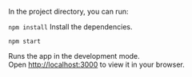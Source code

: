 In the project directory, you can run:

`npm install`
Install the dependencies.

`npm start`

Runs the app in the development mode.\
Open [http://localhost:3000](http://localhost:3000) to view it in your browser.
